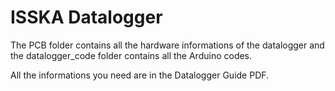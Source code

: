 # ISSKA Datalogger
The PCB folder contains all the hardware informations of the datalogger and the datalogger_code folder contains all the Arduino codes.

All the informations you need are in the Datalogger Guide PDF.
